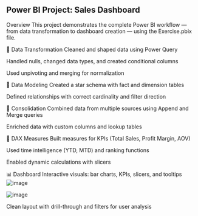 ## Power BI Project: Sales Dashboard
Overview
This project demonstrates the complete Power BI workflow — from data transformation to dashboard creation — using the Exercise.pbix file.

🔄 Data Transformation
Cleaned and shaped data using Power Query

Handled nulls, changed data types, and created conditional columns

Used unpivoting and merging for normalization

🧩 Data Modeling
Created a star schema with fact and dimension tables

Defined relationships with correct cardinality and filter direction

🔗 Consolidation
Combined data from multiple sources using Append and Merge queries

Enriched data with custom columns and lookup tables

🧠 DAX Measures
Built measures for KPIs (Total Sales, Profit Margin, AOV)

Used time intelligence (YTD, MTD) and ranking functions

Enabled dynamic calculations with slicers

📊 Dashboard
Interactive visuals: bar charts, KPIs, slicers, and tooltips
![image](https://github.com/user-attachments/assets/63ffaba9-5bc4-4b0e-b1c6-da29bdcebef2)


![image](https://github.com/user-attachments/assets/fe9b5108-bf39-4a0e-b204-7c54dbc555a3)





Clean layout with drill-through and filters for user analysis

